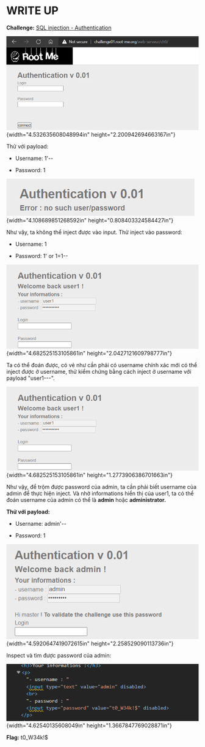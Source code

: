# WRITE UP

**Challenge:** [SQL injection - Authentication](https://www.root-me.org/en/Challenges/Web-Server/SQL-injection-authentication)

![Graphical user interface, text, application, website Description automatically generated](./media/image1.png){width="4.532635608048994in" height="2.200942694663167in"}

Thử với payload:

-   Username: 1'\--

-   Password: 1

![A picture containing logo Description automatically generated](./media/image2.png){width="4.108689851268592in" height="0.808403324584427in"}

Như vậy, ta không thể inject được vào input. Thử inject vào password:

-   Username: 1

-   Password: 1' or 1=1\--

![Graphical user interface, application Description automatically generated](./media/image3.png){width="4.682525153105861in" height="2.0427121609798777in"}

Ta có thể đoán được, có vẻ như cần phải có username chính xác mới có thể inject được ở username, thử kiểm chứng bằng cách inject ở username với payload "user1---\".

![Graphical user interface, application Description automatically generated](./media/image3.png){width="4.682525153105861in" height="1.2773906386701663in"}

Như vậy, để trộm được password của admin, ta cần phải biết username của admin để thực hiện inject. Và nhờ informations hiển thị của user1, ta có thể đoán username của admin có thể là **admin** hoặc **administrator.**

**Thử với payload:**

-   Username: admin'\--

-   Password: 1

![Graphical user interface, text, application, email Description automatically generated](./media/image4.png){width="4.5920647419072615in" height="2.258529090113736in"}

Inspect và tìm được password của admin:

![Text Description automatically generated](./media/image5.png){width="4.62540135608049in" height="1.3667847769028871in"}

**Flag:** t0_W34k!\$
